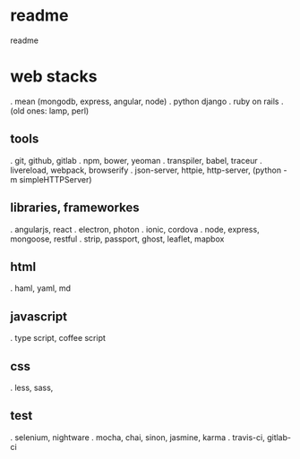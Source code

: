 # readme
readme

# web stacks

. mean (mongodb, express, angular, node)
. python django
. ruby on rails
. (old ones: lamp, perl)

## tools

. git, github, gitlab
. npm, bower, yeoman
. transpiler, babel, traceur
. livereload, webpack, browserify
. json-server, httpie, http-server, (python -m simpleHTTPServer)

## libraries, frameworkes

. angularjs, react
. electron, photon
. ionic, cordova
. node, express, mongoose, restful
. strip, passport, ghost, leaflet, mapbox

## html

. haml, yaml, md

## javascript

. type script, coffee script

## css

. less, sass, 

## test

. selenium, nightware
. mocha, chai, sinon, jasmine, karma
. travis-ci, gitlab-ci

